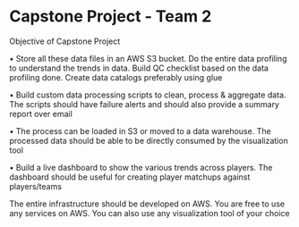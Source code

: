 # Capstone Project - Team 2

Objective of Capstone Project

•	Store all these data files in an AWS S3 bucket. Do the entire data profiling to understand the trends in data. Build QC checklist based on the data profiling done. Create data catalogs preferably using glue

•	Build custom data processing scripts to clean, process & aggregate data. The scripts should have failure alerts and should also provide a summary report over email

•	The process can be loaded in S3 or moved to a data warehouse. The processed data should be able to be directly consumed by the visualization tool

•	Build a live dashboard to show the various trends across players. The dashboard should be useful for creating player matchups against players/teams

The entire infrastructure should be developed on AWS. You are free to use any services on AWS. You can also use any visualization tool of your choice

